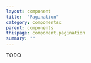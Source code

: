 ```yaml
---
layout: component
title:  "Pagination"
category: componentsx
parent: components
thispage: component.pagination
summary: ""
---
```

TODO
